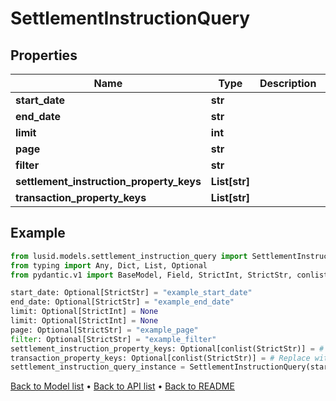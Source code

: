 # SettlementInstructionQuery

## Properties
Name | Type | Description | Notes
------------ | ------------- | ------------- | -------------
**start_date** | **str** |  | [optional] 
**end_date** | **str** |  | [optional] 
**limit** | **int** |  | [optional] 
**page** | **str** |  | [optional] 
**filter** | **str** |  | [optional] 
**settlement_instruction_property_keys** | **List[str]** |  | [optional] 
**transaction_property_keys** | **List[str]** |  | [optional] 
## Example

```python
from lusid.models.settlement_instruction_query import SettlementInstructionQuery
from typing import Any, Dict, List, Optional
from pydantic.v1 import BaseModel, Field, StrictInt, StrictStr, conlist, constr, validator

start_date: Optional[StrictStr] = "example_start_date"
end_date: Optional[StrictStr] = "example_end_date"
limit: Optional[StrictInt] = None
limit: Optional[StrictInt] = None
page: Optional[StrictStr] = "example_page"
filter: Optional[StrictStr] = "example_filter"
settlement_instruction_property_keys: Optional[conlist(StrictStr)] = # Replace with your value
transaction_property_keys: Optional[conlist(StrictStr)] = # Replace with your value
settlement_instruction_query_instance = SettlementInstructionQuery(start_date=start_date, end_date=end_date, limit=limit, page=page, filter=filter, settlement_instruction_property_keys=settlement_instruction_property_keys, transaction_property_keys=transaction_property_keys)

```

[Back to Model list](../README.md#documentation-for-models) &#8226; [Back to API list](../README.md#documentation-for-api-endpoints) &#8226; [Back to README](../README.md)

